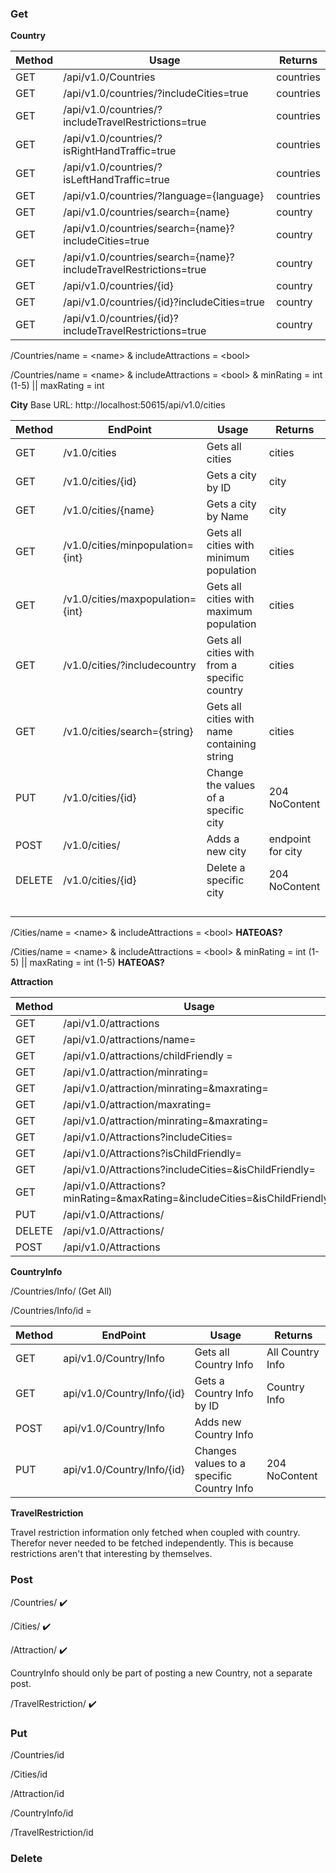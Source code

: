 ### Get

**Country**

| Method | Usage                                                        | Returns   |
| ------ | ------------------------------------------------------------ | --------- |
| GET    | /api/v1.0/Countries                                          | countries |
| GET    | /api/v1.0/countries/?includeCities=true                      | countries |
| GET    | /api/v1.0/countries/?includeTravelRestrictions=true          | countries |
| GET    | /api/v1.0/countries/?isRightHandTraffic=true                 | countries |
| GET    | /api/v1.0/countries/?isLeftHandTraffic=true                  | countries |
| GET    | /api/v1.0/countries/?language={language}                     | countries |
| GET    | /api/v1.0/countries/search={name}                            | country   |
| GET    | /api/v1.0/countries/search={name}?includeCities=true         | country   |
| GET    | /api/v1.0/countries/search={name}?includeTravelRestrictions=true | country   |
| GET    | /api/v1.0/countries/{id}                                     | country   |
| GET    | /api/v1.0/countries/{id}?includeCities=true                  | country   |
| GET    | /api/v1.0/countries/{id}?includeTravelRestrictions=true      | country   |

/Countries/name = \<name> & includeAttractions = \<bool>

/Countries/name = \<name> & includeAttractions = \<bool> & minRating = int (1-5) || maxRating = int 



**City** Base URL: http://localhost:50615/api/v1.0/cities

| Method | EndPoint                         | Usage                                        | Returns           |
| ------ | -------------------------------- | -------------------------------------------- | ----------------- |
| GET    | /v1.0/cities                     | Gets all cities                              | cities            |
| GET    | /v1.0/cities/{id}                | Gets a city by ID                            | city              |
| GET    | /v1.0/cities/{name}              | Gets a city by Name                          | city              |
| GET    | /v1.0/cities/minpopulation={int} | Gets all cities with minimum population      | cities            |
| GET    | /v1.0/cities/maxpopulation={int} | Gets all cities with maximum population      | cities            |
| GET    | /v1.0/cities/?includecountry     | Gets all cities with from a specific country | cities            |
| GET    | /v1.0/cities/search={string}     | Gets all cities with name containing string  | cities            |
| PUT    | /v1.0/cities/{id}                | Change the values of a specific city         | 204 NoContent     |
| POST   | /v1.0/cities/                    | Adds a new city                              | endpoint for city |
| DELETE | /v1.0/cities/{id}                | Delete a specific city                       | 204 NoContent     |
|        |                                  |                                              |                   |
|        |                                  |                                              |                   |
|        |                                  |                                              |                   |
|        |                                  |                                              |                   |



/Cities/name = \<name> & includeAttractions = \<bool> **HATEOAS?**

/Cities/name = \<name> & includeAttractions = \<bool> & minRating = int (1-5) || maxRating = int (1-5) **HATEOAS?**

**Attraction**

| Method | Usage                                                        | Returns    |
| ------ | ------------------------------------------------------------ | ---------- |
| GET    | /api/v1.0/attractions                                        | attraction |
| GET    | /api/v1.0/attractions/name=<name>                            | attraction |
| GET    | /api/v1.0/attractions/childFriendly = <bool>                 | attraction |
| GET    | /api/v1.0/attraction/minrating=<int>                         | attraction |
| GET    | /api/v1.0/attraction/minrating=<int>&maxrating=<int>         | attraction |
| GET    | /api/v1.0/attraction/maxrating=<int>                         | attraction |
| GET    | /api/v1.0/attraction/minrating=<int>&maxrating=<int>         | attraction |
| GET    | /api/v1.0/Attractions?includeCities=<bool>                   | attraction |
| GET    | /api/v1.0/Attractions?isChildFriendly=<bool>                 | attraction |
| GET    | /api/v1.0/Attractions?includeCities=<bool>&isChildFriendly=<bool> | attraction |
| GET    | /api/v1.0/Attractions?minRating=<int>&maxRating=<int>&includeCities=<bool>&isChildFriendly=<bool> | attraction |
| PUT    | /api/v1.0/Attractions/<int>                                  | attraction |
| DELETE | /api/v1.0/Attractions/<int>                                  | attraction |
| POST   | /api/v1.0/Attractions                                        | attraction |



**CountryInfo** 

/Countries/Info/   (Get All)

/Countries/Info/id = <id>

| Method | EndPoint                   | Usage                                     | Returns          |
| ------ | -------------------------- | ----------------------------------------- | ---------------- |
| GET    | api/v1.0/Country/Info      | Gets all Country Info                     | All Country Info |
| GET    | api/v1.0/Country/Info/{id} | Gets a Country Info by ID                 | Country Info     |
| POST   | api/v1.0/Country/Info      | Adds new Country Info                     |                  |
| PUT    | api/v1.0/Country/Info/{id} | Changes values to a specific Country Info | 204 NoContent    |



**TravelRestriction**

Travel restriction information only fetched when coupled with country. Therefor never needed to be fetched independently. This is because restrictions aren't that interesting by themselves.



### Post

/Countries/  :heavy_check_mark:

/Cities/ :heavy_check_mark:

/Attraction/  :heavy_check_mark:

CountryInfo should only be part of posting a new Country, not a separate post.

/TravelRestriction/ :heavy_check_mark:

### Put

/Countries/id

/Cities/id

/Attraction/id  ​​

/CountryInfo/id

/TravelRestriction/id ​​

### Delete


